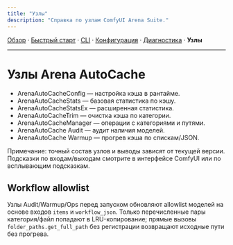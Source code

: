 ```yaml
---
title: "Узлы"
description: "Справка по узлам ComfyUI Arena Suite."
---
```


[Обзор](index.md) · [Быстрый старт](quickstart.md) · [CLI](cli.md) · [Конфигурация](config.md) · [Диагностика](troubleshooting.md) · **Узлы**

---

# Узлы Arena AutoCache

- ArenaAutoCacheConfig — настройка кэша в рантайме.
- ArenaAutoCacheStats — базовая статистика по кэшу.
- ArenaAutoCacheStatsEx — расширенная статистика.
- ArenaAutoCacheTrim — очистка кэша по категории.
- ArenaAutoCacheManager — операции с категориями и путями.
- ArenaAutoCache Audit — аудит наличия моделей.
- ArenaAutoCache Warmup — прогрев кэша по спискам/JSON.

Примечание: точный состав узлов и выводы зависят от текущей версии. Подсказки по входам/выходам смотрите в интерфейсе ComfyUI или по всплывающим подсказкам.

## Workflow allowlist

Узлы Audit/Warmup/Ops перед запуском обновляют allowlist моделей на основе входов `items` и `workflow_json`. Только перечисленные пары категория/файл попадают в LRU-копирование; прямые вызовы `folder_paths.get_full_path` без регистрации возвращают исходные пути без прогрева.

